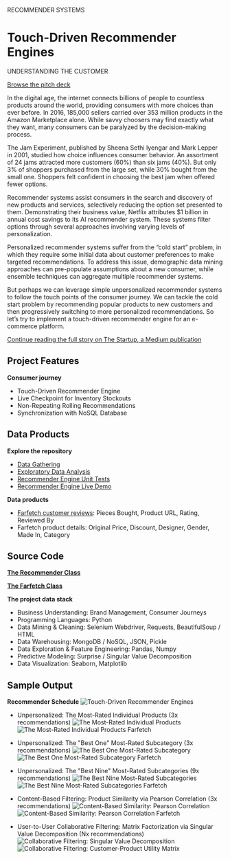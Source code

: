RECOMMENDER SYSTEMS
# Touch-Driven Recommender Engines
UNDERSTANDING THE CUSTOMER

[Browse the pitch deck](Farfetch_Understanding_the_Customer.pdf)

In the digital age, the internet connects billions of people to countless products around the world, providing consumers with more choices than ever before. In 2016, 185,000 sellers carried over 353 million products in the Amazon Marketplace alone. While savvy choosers may find exactly what they want, many consumers can be paralyzed by the decision-making process.

The Jam Experiment, published by Sheena Sethi Iyengar and Mark Lepper in 2001, studied how choice influences consumer behavior. An assortment of 24 jams attracted more customers (60%) than six jams (40%). But only 3% of shoppers purchased from the large set, while 30% bought from the small one. Shoppers felt confident in choosing the best jam when offered fewer options.

Recommender systems assist consumers in the search and discovery of new products and services, selectively reducing the option set presented to them. Demonstrating their business value, Netflix attributes $1 billion in annual cost savings to its AI recommender system. These systems filter options through several approaches involving varying levels of personalization.

Personalized recommender systems suffer from the “cold start” problem, in which they require some initial data about customer preferences to make targeted recommendations. To address this issue, demographic data mining approaches can pre-populate assumptions about a new consumer, while ensemble techniques can aggregate multiple recommender systems.

But perhaps we can leverage simple unpersonalized recommender systems to follow the touch points of the consumer journey. We can tackle the cold start problem by recommending popular products to new customers and then progressively switching to more personalized recommendations. So let’s try to implement a touch-driven recommender engine for an e-commerce platform.

[Continue reading the full story on The Startup, a Medium publication](https://medium.com/swlh/touch-driven-recommender-engines-85b6c722a7d9?source=friends_link&sk=436886dcec00e828fffdeb6c23ed56a5)

## Project Features

**Consumer journey**
* Touch-Driven Recommender Engine
* Live Checkpoint for Inventory Stockouts
* Non-Repeating Rolling Recommendations
* Synchronization with NoSQL Database

## Data Products

**Explore the repository**
* [Data Gathering](/src/01_Data_Gathering.ipynb)
* [Exploratory Data Analysis](/src/02_Exploratory_Data_Analysis.ipynb)
* [Recommender Engine Unit Tests](/src/03_Recommender_Systems.ipynb)
* [Recommender Engine Live Demo](/src/04_Live_Demo.ipynb)

**Data products**
* [Farfetch customer reviews](https://www.farfetch.com/reviews): Pieces Bought, Product URL, Rating, Reviewed By
* Farfetch product details: Original Price, Discount, Designer, Gender, Made In, Category

## Source Code

**[The Recommender Class](/src/recommender.py)**

**[The Farfetch Class](/src/farfetch.py)**

**The project data stack**
* Business Understanding: Brand Management, Consumer Journeys
* Programming Languages: Python
* Data Mining & Cleaning: Selenium Webdriver, Requests, BeautifulSoup / HTML
* Data Warehousing: MongoDB / NoSQL, JSON, Pickle
* Data Exploration & Feature Engineering: Pandas, Numpy
* Predictive Modeling: Surprise / Singular Value Decomposition
* Data Visualization: Seaborn, Matplotlib

## Sample Output

**Recommender Schedule**
![Touch-Driven Recommender Engines](/img/Touch_Driven_Recommender_Engines.png)

* Unpersonalized: The Most-Rated Individual Products (3x recommendations)
![The Most-Rated Individual Products](/img/The_Most_Rated_Individual_Products.png)
![The Most-Rated Individual Products Farfetch](/img/The_Most_Rated_Individual_Products_Farfetch.png)

* Unpersonalized: The "Best One" Most-Rated Subcategory (3x recommendations)
![The Best One Most-Rated Subcategory](/img/The_Best_One_Most_Rated_Subcategory.png)
![The Best One Most-Rated Subcategory Farfetch](/img/The_Best_One_Most_Rated_Subcategory_Farfetch.png)

* Unpersonalized: The "Best Nine" Most-Rated Subcategories (9x recommendations)
![The Best Nine Most-Rated Subcategories](/img/The_Best_Nine_Most_Rated_Subcategories.png)
![The Best Nine Most-Rated Subcategories Farfetch](/img/The_Best_Nine_Most_Rated_Subcategories_Farfetch.png)

* Content-Based Filtering: Product Similarity via Pearson Correlation (3x recommendations)
![Content-Based Similarity: Pearson Correlation](/img/Content_Based_Similarity_Pearson_Correlation.png)
![Content-Based Similarity: Pearson Correlation Farfetch](/img/Content_Based_Similarity_Pearson_Correlation_Farfetch.png)

* User-to-User Collaborative Filtering: Matrix Factorization via Singular Value Decomposition (Nx recommendations)
![Collaborative Filtering: Singular Value Decomposition](/img/Collaborative_Filtering_SVD.png)
![Collaborative Filtering: Customer-Product Utility Matrix](/img/Customer_Product_Utility_Matrix.png)